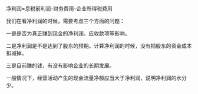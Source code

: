 净利润=息税前利润-财务费用-企业所得税费用

我们在看净利润的时候，需要考虑三个方面的问题：

一是是否为真正赚到现金的净利润。应收款项等影响。

二是净利润是不是达到了股东的预期。计算净利润的时候，没有把股东的资金成本扣减掉。

三是目前赚的钱，有没有影响企业的长期发展。

一般情况下，经营活动产生的现金流量净额应当大于净利润，说明净利润的水分少。


